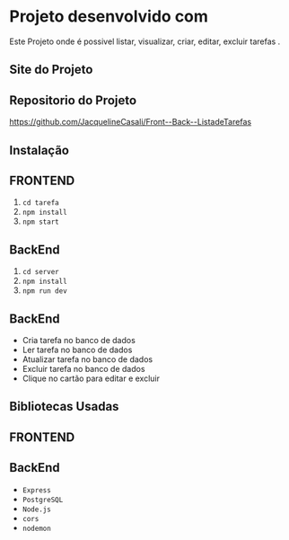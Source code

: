 # Projeto desenvolvido com

Este Projeto onde é possivel listar, visualizar, criar, editar, excluir tarefas .

 <!-- <p align="center">
  <img src="./pet/public/2023-06-15_205112.jpg" width="600px">
</p> -->

  <!-- <iframe width="560" height="315" src="./pet/public/Video_2023-06-15_210440.gif" frameborder="0" allow="accelerometer; autoplay; encrypted-media; gyroscope; picture-in-picture" allowfullscreen></iframe> -->

## Site do Projeto



## Repositorio do Projeto

https://github.com/JacquelineCasali/Front--Back--ListadeTarefas

## Instalação

## FRONTEND

1. `cd tarefa`
2. `npm install`
3. `npm start`

## BackEnd

1. `cd server`
2. `npm install`
3. `npm run dev`

## BackEnd

- Cria tarefa no banco de dados
- Ler tarefa no banco de dados
- Atualizar tarefa no banco de dados
- Excluir tarefa no banco de dados
- Clique no cartão para editar e excluir

## Bibliotecas Usadas

## FRONTEND



## BackEnd

- `Express`
- `PostgreSQL`
- `Node.js`
- `cors `
- `nodemon`

